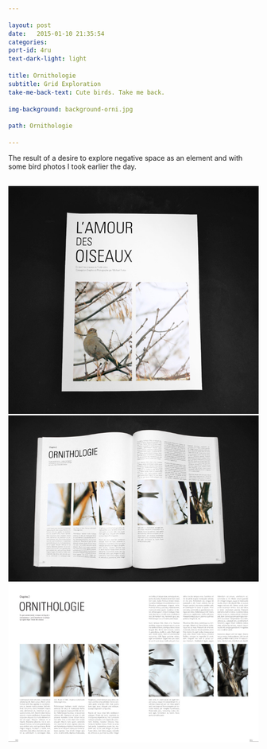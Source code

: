 ```yaml
---

layout: post
date:   2015-01-10 21:35:54
categories:
port-id: 4ru
text-dark-light: light

title: Ornithologie
subtitle: Grid Exploration
take-me-back-text: Cute birds. Take me back.

img-background: background-orni.jpg

path: Ornithologie

---
```


The result of a desire to explore negative space as an element and with some bird photos I took earlier the day.

<div className="image-container">
    <img className="clear" src=""/>
    <img className="w2" src="./img/work/orni/orni-cover.jpg"/>
    <img className="w2" src="./img/work/orni/orni-book.jpg"/>
    <img className="w2" src="./img/work/orni/orni-spread.jpg"/>
</div>
